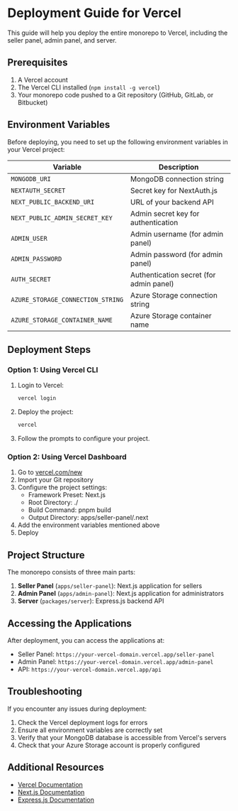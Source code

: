 # Deployment Guide for Vercel

This guide will help you deploy the entire monorepo to Vercel, including the seller panel, admin panel, and server.

## Prerequisites

1. A Vercel account
2. The Vercel CLI installed (`npm install -g vercel`)
3. Your monorepo code pushed to a Git repository (GitHub, GitLab, or Bitbucket)

## Environment Variables

Before deploying, you need to set up the following environment variables in your Vercel project:

| Variable | Description |
|----------|-------------|
| `MONGODB_URI` | MongoDB connection string |
| `NEXTAUTH_SECRET` | Secret key for NextAuth.js |
| `NEXT_PUBLIC_BACKEND_URI` | URL of your backend API |
| `NEXT_PUBLIC_ADMIN_SECRET_KEY` | Admin secret key for authentication |
| `ADMIN_USER` | Admin username (for admin panel) |
| `ADMIN_PASSWORD` | Admin password (for admin panel) |
| `AUTH_SECRET` | Authentication secret (for admin panel) |
| `AZURE_STORAGE_CONNECTION_STRING` | Azure Storage connection string |
| `AZURE_STORAGE_CONTAINER_NAME` | Azure Storage container name |

## Deployment Steps

### Option 1: Using Vercel CLI

1. Login to Vercel:
   ```bash
   vercel login
   ```

2. Deploy the project:
   ```bash
   vercel
   ```

3. Follow the prompts to configure your project.

### Option 2: Using Vercel Dashboard

1. Go to [vercel.com/new](https://vercel.com/new)
2. Import your Git repository
3. Configure the project settings:
   - Framework Preset: Next.js
   - Root Directory: ./
   - Build Command: pnpm build
   - Output Directory: apps/seller-panel/.next
4. Add the environment variables mentioned above
5. Deploy

## Project Structure

The monorepo consists of three main parts:

1. **Seller Panel** (`apps/seller-panel`): Next.js application for sellers
2. **Admin Panel** (`apps/admin-panel`): Next.js application for administrators
3. **Server** (`packages/server`): Express.js backend API

## Accessing the Applications

After deployment, you can access the applications at:

- Seller Panel: `https://your-vercel-domain.vercel.app/seller-panel`
- Admin Panel: `https://your-vercel-domain.vercel.app/admin-panel`
- API: `https://your-vercel-domain.vercel.app/api`

## Troubleshooting

If you encounter any issues during deployment:

1. Check the Vercel deployment logs for errors
2. Ensure all environment variables are correctly set
3. Verify that your MongoDB database is accessible from Vercel's servers
4. Check that your Azure Storage account is properly configured

## Additional Resources

- [Vercel Documentation](https://vercel.com/docs)
- [Next.js Documentation](https://nextjs.org/docs)
- [Express.js Documentation](https://expressjs.com/) 